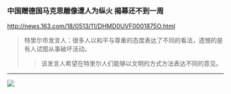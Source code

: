 ### 中国赠德国马克思雕像遭人为纵火 揭幕还不到一周
http://news.163.com/18/0513/11/DHMD0UVF0001875O.html
>特里尔市发言人：很多人以和平与尊重的态度表达了不同的看法，遗憾的是有人试图从事破坏活动。
>>该发言人希望在特里尔人们能够以文明的方式方法表达不同的意见。
---
![](http://pic3.dwnews.net/20190717/6fd53a89330658187f45358319d8736a_w.jpg)